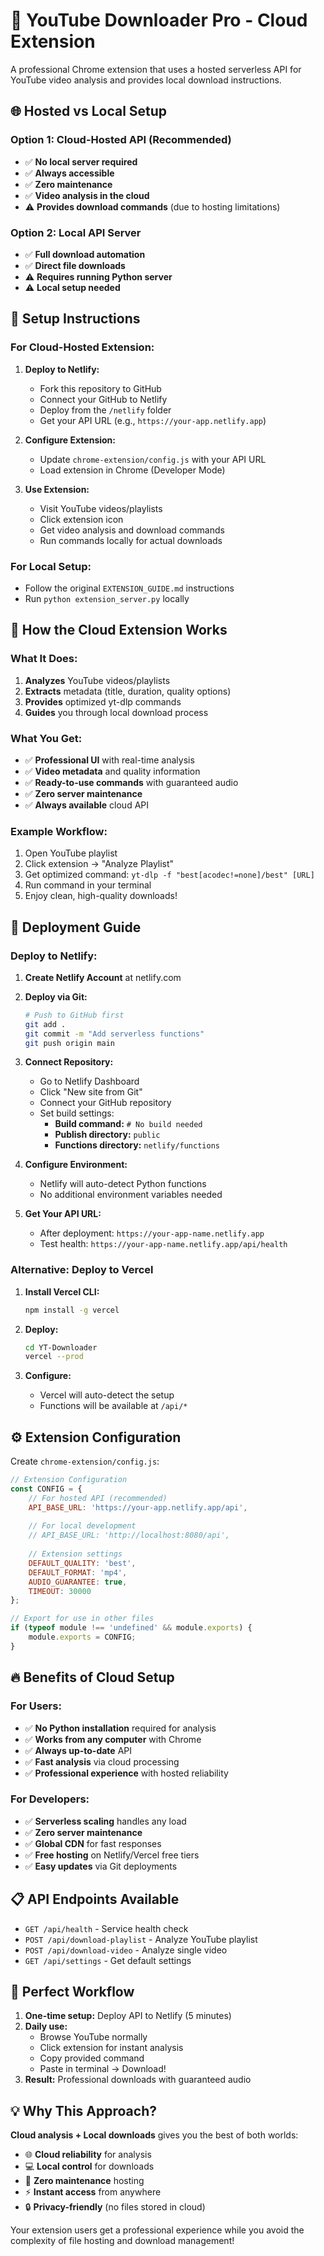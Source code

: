 # 🚀 YouTube Downloader Pro - Cloud Extension

A professional Chrome extension that uses a hosted serverless API for YouTube video analysis and provides local download instructions.

## 🌐 **Hosted vs Local Setup**

### **Option 1: Cloud-Hosted API (Recommended)**
- ✅ **No local server required**
- ✅ **Always accessible**  
- ✅ **Zero maintenance**
- ✅ **Video analysis in the cloud**
- ⚠️ **Provides download commands** (due to hosting limitations)

### **Option 2: Local API Server**
- ✅ **Full download automation**
- ✅ **Direct file downloads**
- ⚠️ **Requires running Python server**
- ⚠️ **Local setup needed**

## 🔧 **Setup Instructions**

### **For Cloud-Hosted Extension:**

1. **Deploy to Netlify:**
   - Fork this repository to GitHub
   - Connect your GitHub to Netlify
   - Deploy from the `/netlify` folder
   - Get your API URL (e.g., `https://your-app.netlify.app`)

2. **Configure Extension:**
   - Update `chrome-extension/config.js` with your API URL
   - Load extension in Chrome (Developer Mode)

3. **Use Extension:**
   - Visit YouTube videos/playlists
   - Click extension icon
   - Get video analysis and download commands
   - Run commands locally for actual downloads

### **For Local Setup:**
- Follow the original `EXTENSION_GUIDE.md` instructions
- Run `python extension_server.py` locally

## 📱 **How the Cloud Extension Works**

### **What It Does:**
1. **Analyzes** YouTube videos/playlists
2. **Extracts** metadata (title, duration, quality options)
3. **Provides** optimized yt-dlp commands 
4. **Guides** you through local download process

### **What You Get:**
- ✅ **Professional UI** with real-time analysis
- ✅ **Video metadata** and quality information  
- ✅ **Ready-to-use commands** with guaranteed audio
- ✅ **Zero server maintenance**
- ✅ **Always available** cloud API

### **Example Workflow:**
1. Open YouTube playlist
2. Click extension → "Analyze Playlist"
3. Get optimized command: `yt-dlp -f "best[acodec!=none]/best" [URL]`
4. Run command in your terminal
5. Enjoy clean, high-quality downloads!

## 🚀 **Deployment Guide**

### **Deploy to Netlify:**

1. **Create Netlify Account** at netlify.com

2. **Deploy via Git:**
   ```bash
   # Push to GitHub first
   git add .
   git commit -m "Add serverless functions"
   git push origin main
   ```

3. **Connect Repository:**
   - Go to Netlify Dashboard
   - Click "New site from Git"
   - Connect your GitHub repository
   - Set build settings:
     - **Build command:** `# No build needed`
     - **Publish directory:** `public`
     - **Functions directory:** `netlify/functions`

4. **Configure Environment:**
   - Netlify will auto-detect Python functions
   - No additional environment variables needed

5. **Get Your API URL:**
   - After deployment: `https://your-app-name.netlify.app`
   - Test health: `https://your-app-name.netlify.app/api/health`

### **Alternative: Deploy to Vercel**

1. **Install Vercel CLI:**
   ```bash
   npm install -g vercel
   ```

2. **Deploy:**
   ```bash
   cd YT-Downloader
   vercel --prod
   ```

3. **Configure:**
   - Vercel will auto-detect the setup
   - Functions will be available at `/api/*`

## ⚙️ **Extension Configuration**

Create `chrome-extension/config.js`:

```javascript
// Extension Configuration
const CONFIG = {
    // For hosted API (recommended)
    API_BASE_URL: 'https://your-app.netlify.app/api',
    
    // For local development
    // API_BASE_URL: 'http://localhost:8080/api',
    
    // Extension settings
    DEFAULT_QUALITY: 'best',
    DEFAULT_FORMAT: 'mp4', 
    AUDIO_GUARANTEE: true,
    TIMEOUT: 30000
};

// Export for use in other files
if (typeof module !== 'undefined' && module.exports) {
    module.exports = CONFIG;
}
```

## 🔥 **Benefits of Cloud Setup**

### **For Users:**
- ✅ **No Python installation** required for analysis
- ✅ **Works from any computer** with Chrome
- ✅ **Always up-to-date** API
- ✅ **Fast analysis** via cloud processing
- ✅ **Professional experience** with hosted reliability

### **For Developers:**
- ✅ **Serverless scaling** handles any load
- ✅ **Zero server maintenance** 
- ✅ **Global CDN** for fast responses
- ✅ **Free hosting** on Netlify/Vercel free tiers
- ✅ **Easy updates** via Git deployments

## 📋 **API Endpoints Available**

- `GET /api/health` - Service health check
- `POST /api/download-playlist` - Analyze YouTube playlist  
- `POST /api/download-video` - Analyze single video
- `GET /api/settings` - Get default settings

## 🎯 **Perfect Workflow**

1. **One-time setup:** Deploy API to Netlify (5 minutes)
2. **Daily use:** 
   - Browse YouTube normally
   - Click extension for instant analysis
   - Copy provided command
   - Paste in terminal → Download!
3. **Result:** Professional downloads with guaranteed audio

## 💡 **Why This Approach?**

**Cloud analysis + Local downloads** gives you the best of both worlds:
- 🌐 **Cloud reliability** for analysis
- 💻 **Local control** for downloads  
- 🚀 **Zero maintenance** hosting
- ⚡ **Instant access** from anywhere
- 🔒 **Privacy-friendly** (no files stored in cloud)

Your extension users get a professional experience while you avoid the complexity of file hosting and download management!